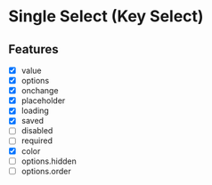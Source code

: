 # Single Select (Key Select)

## Features
- [x] value
- [x] options
- [x] onchange
- [x] placeholder
- [x] loading
- [x] saved
- [ ] disabled
- [ ] required
- [x] color
- [ ] options.hidden
- [ ] options.order
